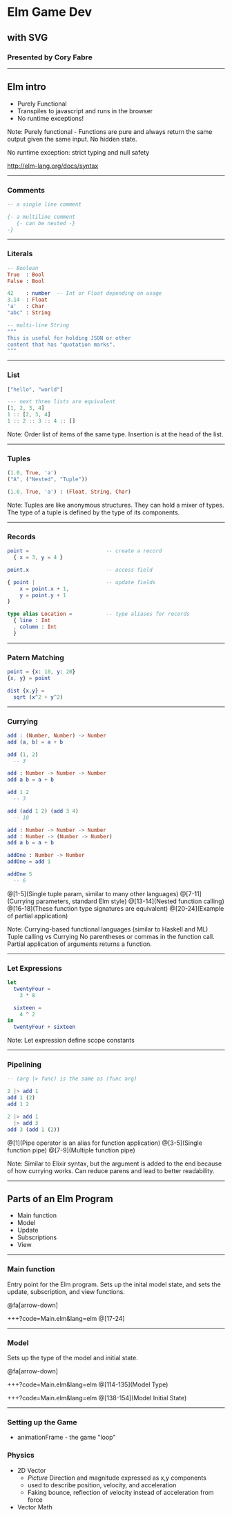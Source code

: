 # Elm Game Dev
## with SVG

### Presented by Cory Fabre

---

## Elm intro

- Purely Functional
- Transpiles to javascript and runs in the browser
- No runtime exceptions!

Note:
Purely functional - Functions are pure and always return the same output given
the same input. No hidden state.

No runtime exception: strict typing and null safety

http://elm-lang.org/docs/syntax

---

### Comments

```elm
-- a single line comment

{- a multiline comment
   {- can be nested -}
-}
```

---

### Literals

```elm
-- Boolean
True  : Bool
False : Bool

42    : number  -- Int or Float depending on usage
3.14  : Float
'a'   : Char
"abc" : String

-- multi-line String
"""
This is useful for holding JSON or other
content that has "quotation marks".
"""
```

---

### List

```elm
["hello", "world"]

--- next three lists are equivalent
[1, 2, 3, 4]
1 :: [2, 3, 4]
1 :: 2 :: 3 :: 4 :: []
```

Note:
Order list of items of the same type. Insertion is at the head of the list.

---

### Tuples

```elm
(1.0, True, 'a')
("A", ("Nested", "Tuple"))

(1.0, True, 'a') : (Float, String, Char)
```

Note:
Tuples are like anonymous structures. They can hold a mixer of types. The type
of a tuple is defined by the type of its components.


---

### Records

```elm
point =                         -- create a record
  { x = 3, y = 4 }

point.x                         -- access field

{ point |                       -- update fields
    x = point.x + 1,
    y = point.y + 1
}

type alias Location =           -- type aliases for records
  { line : Int
  , column : Int
  }
```

---

### Patern Matching

```elm
point = {x: 10, y: 20}
{x, y} = point

dist {x,y} =
  sqrt (x^2 + y^2)
```

---

### Currying

```elm
add : (Number, Number) -> Number
add (a, b) = a + b

add (1, 2)
  -- 3

add : Number -> Number -> Number
add a b = a + b

add 1 2
  -- 3

add (add 1 2) (add 3 4)
  -- 10

add : Number -> Number -> Number
add : Number -> (Number -> Number)
add a b = a + b

addOne : Number -> Number
addOne = add 1

addOne 5
  -- 6
```

@[1-5](Single tuple param, similar to many other languages)
@[7-11](Currying parameters, standard Elm style)
@[13-14](Nested function calling)
@[16-18](These function type signatures are equivalent)
@[20-24](Example of partial application)

Note:
Currying-based functional languages (similar to Haskell and ML)
Tuple calling vs Currying
No parentheses or commas in the function call.
Partial application of arguments returns a function.

---

### Let Expressions

```elm
let
  twentyFour =
    3 * 8

  sixteen =
    4 ^ 2
in
  twentyFour + sixteen
```


Note:
Let expression define scope constants


---

### Pipelining

```elm
-- (arg |> func) is the same as (func arg)

2 |> add 1
add 1 (2)
add 1 2

2 |> add 1
  |> add 3
add 3 (add 1 (2))
```

@[1](Pipe operator is an alias for function application)
@[3-5](Single function pipe)
@[7-9](Multiple function pipe)

Note:
Similar to Elixir syntax, but the argument is added to the end because of how
currying works. Can reduce parens and lead to better readability.

---

## Parts of an Elm Program

- Main function
- Model
- Update
- Subscriptions
- View

---

### Main function

Entry point for the Elm program. Sets up the inital model state, and sets the
update, subscription, and view functions.

@fa[arrow-down]

+++?code=Main.elm&lang=elm
@[17-24]

---

### Model

Sets up the type of the model and initial state.

@fa[arrow-down]

+++?code=Main.elm&lang=elm
@[114-135](Model Type)

+++?code=Main.elm&lang=elm
@[138-154](Model Initial State)

---

### Setting up the Game
* animationFrame - the game "loop"

### Physics
* 2D Vector
    * _Picture_ Direction and magnitude expressed as x,y components
    * used to describe position, velocity, and acceleration
    * Faking bounce, reflection of velocity instead of acceleration from force
* Vector Math

